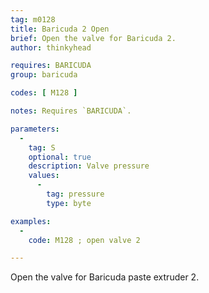 ```yaml
---
tag: m0128
title: Baricuda 2 Open
brief: Open the valve for Baricuda 2.
author: thinkyhead

requires: BARICUDA
group: baricuda

codes: [ M128 ]

notes: Requires `BARICUDA`.

parameters:
  -
    tag: S
    optional: true
    description: Valve pressure
    values:
      -
        tag: pressure
        type: byte

examples:
  -
    code: M128 ; open valve 2

---
```


Open the valve for Baricuda paste extruder 2.
